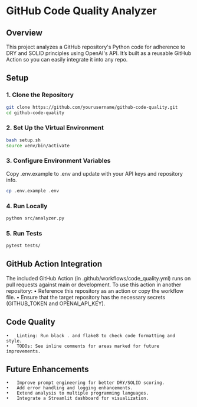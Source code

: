 # GitHub Code Quality Analyzer

## Overview
This project analyzes a GitHub repository's Python code for adherence to DRY and SOLID principles using OpenAI's API. It’s built as a reusable GitHub Action so you can easily integrate it into any repo.

## Setup

### 1. Clone the Repository
```sh
git clone https://github.com/yourusername/github-code-quality.git
cd github-code-quality
```

### 2. Set Up the Virtual Environment
```sh
bash setup.sh
source venv/bin/activate
```

### 3. Configure Environment Variables
Copy .env.example to .env and update with your API keys and repository info.
```sh
cp .env.example .env
```

### 4. Run Locally
```sh
python src/analyzer.py
```

### 5. Run Tests
```sh
pytest tests/
```

## GitHub Action Integration

The included GitHub Action (in .github/workflows/code_quality.yml) runs on pull requests against main or development. To use this action in another repository:
	•	Reference this repository as an action or copy the workflow file.
	•	Ensure that the target repository has the necessary secrets (GITHUB_TOKEN and OPENAI_API_KEY).

## Code Quality
	•	Linting: Run black . and flake8 to check code formatting and style.
	•	TODOs: See inline comments for areas marked for future improvements.

## Future Enhancements
	•	Improve prompt engineering for better DRY/SOLID scoring.
	•	Add error handling and logging enhancements.
	•	Extend analysis to multiple programming languages.
	•	Integrate a Streamlit dashboard for visualization.
